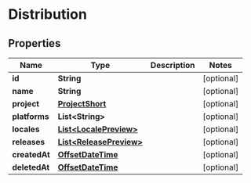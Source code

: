

# Distribution

## Properties

Name | Type | Description | Notes
------------ | ------------- | ------------- | -------------
**id** | **String** |  |  [optional]
**name** | **String** |  |  [optional]
**project** | [**ProjectShort**](ProjectShort.md) |  |  [optional]
**platforms** | **List&lt;String&gt;** |  |  [optional]
**locales** | [**List&lt;LocalePreview&gt;**](LocalePreview.md) |  |  [optional]
**releases** | [**List&lt;ReleasePreview&gt;**](ReleasePreview.md) |  |  [optional]
**createdAt** | [**OffsetDateTime**](OffsetDateTime.md) |  |  [optional]
**deletedAt** | [**OffsetDateTime**](OffsetDateTime.md) |  |  [optional]



